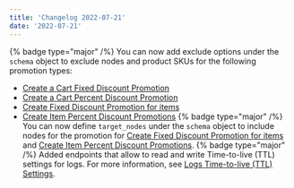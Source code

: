 ```yaml
---
title: 'Changelog 2022-07-21'
date: '2022-07-21'
---
```

{% badge type="major" /%} You can now add exclude options under the `schema` object to exclude nodes and product SKUs for the following promotion types:
  - [Create a Cart Fixed Discount Promotion](/docs/commerce-cloud/promotions/promotion-management/create-a-cart-fixed-discount-promotion)
  - [Create a Cart Percent Discount Promotion](/docs/commerce-cloud/promotions/promotion-management/create-a-cart-percent-discount-promotion)
  - [Create Fixed Discount Promotion for items](/docs/commerce-cloud/promotions/promotion-management/create-item-fixed-discount-promotion)
  - [Create Item Percent Discount Promotions](/docs/commerce-cloud/promotions/promotion-management/create-item-percent-discount-promotion)
{% badge type="major" /%} You can now define `target_nodes` under the `schema` object to include nodes for the promotion for [Create Fixed Discount Promotion for items](/docs/commerce-cloud/promotions/promotion-management/create-a-cart-fixed-discount-promotion) and [Create Item Percent Discount Promotions](/docs/commerce-cloud/promotions/promotion-management/create-item-percent-discount-promotion).
{% badge type="major" /%} Added endpoints that allow to read and write Time-to-live (TTL) settings for logs. For more information, see [Logs Time-to-live (TTL) Settings](/docs/commerce-cloud/personal-data/logs-ttl-settings).
